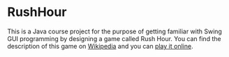 # RushHour
This is a Java course project for the purpose of getting familiar with Swing GUI programming by designing a game called Rush Hour. You can find the description of this game on [Wikipedia](https://en.wikipedia.org/wiki/Rush_Hour_(board_game)) and you can [play it online](http://www.thinkfun.com/play-online/rush-hour/).
